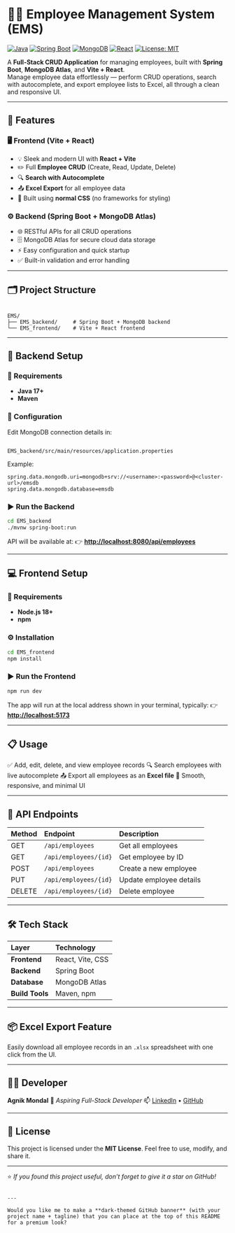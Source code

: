 # 🧑‍💼 Employee Management System (EMS)

[![Java](https://img.shields.io/badge/Java-17%2B-blue?logo=java&logoColor=white)]()
[![Spring Boot](https://img.shields.io/badge/Spring%20Boot-3.x-brightgreen?logo=springboot&logoColor=white)]()
[![MongoDB](https://img.shields.io/badge/MongoDB-Atlas-green?logo=mongodb&logoColor=white)]()
[![React](https://img.shields.io/badge/React-Vite-blue?logo=react&logoColor=white)]()
[![License: MIT](https://img.shields.io/badge/License-MIT-yellow.svg)]()

A **Full-Stack CRUD Application** for managing employees, built with **Spring Boot**, **MongoDB Atlas**, and **Vite + React**.  
Manage employee data effortlessly — perform CRUD operations, search with autocomplete, and export employee lists to Excel, all through a clean and responsive UI.

---

## 🚀 Features

### 🖥️ Frontend (Vite + React)
- 💡 Sleek and modern UI with **React + Vite**
- ✏️ Full **Employee CRUD** (Create, Read, Update, Delete)
- 🔍 **Search with Autocomplete**
- 📤 **Excel Export** for all employee data
- 🎨 Built using **normal CSS** (no frameworks for styling)

### ⚙️ Backend (Spring Boot + MongoDB Atlas)
- 🌐 RESTful APIs for all CRUD operations  
- 🗄️ MongoDB Atlas for secure cloud data storage  
- ⚡ Easy configuration and quick startup  
- ✅ Built-in validation and error handling  

---

## 🗂️ Project Structure

```

EMS/
├── EMS_backend/     # Spring Boot + MongoDB backend
└── EMS_frontend/    # Vite + React frontend

```

---

## 🧩 Backend Setup

### 🧱 Requirements
- **Java 17+**
- **Maven**

### 🔧 Configuration
Edit MongoDB connection details in:

```

EMS_backend/src/main/resources/application.properties

````

Example:
```properties
spring.data.mongodb.uri=mongodb+srv://<username>:<password>@<cluster-url>/emsdb
spring.data.mongodb.database=emsdb
````

### ▶️ Run the Backend

```bash
cd EMS_backend
./mvnw spring-boot:run
```

API will be available at:
👉 **[http://localhost:8080/api/employees](http://localhost:8080/api/employees)**

---

## 💻 Frontend Setup

### 🧱 Requirements

* **Node.js 18+**
* **npm**

### ⚙️ Installation

```bash
cd EMS_frontend
npm install
```

### ▶️ Run the Frontend

```bash
npm run dev
```

The app will run at the local address shown in your terminal, typically:
👉 **[http://localhost:5173](http://localhost:5173)**

---

## 📋 Usage

✅ Add, edit, delete, and view employee records
🔍 Search employees with live autocomplete
📤 Export all employees as an **Excel file**
📱 Smooth, responsive, and minimal UI

---

## 🧾 API Endpoints

| Method | Endpoint              | Description             |
| :----- | :-------------------- | :---------------------- |
| GET    | `/api/employees`      | Get all employees       |
| GET    | `/api/employees/{id}` | Get employee by ID      |
| POST   | `/api/employees`      | Create a new employee   |
| PUT    | `/api/employees/{id}` | Update employee details |
| DELETE | `/api/employees/{id}` | Delete employee         |

---

## 🛠️ Tech Stack

| Layer           | Technology       |
| :-------------- | :--------------- |
| **Frontend**    | React, Vite, CSS |
| **Backend**     | Spring Boot      |
| **Database**    | MongoDB Atlas    |
| **Build Tools** | Maven, npm       |

---

## 📦 Excel Export Feature

Easily download all employee records in an `.xlsx` spreadsheet with one click from the UI.

---

## 👨‍💻 Developer

**Agnik Mondal**
💼 *Aspiring Full-Stack Developer*
📫 [LinkedIn](https://linkedin.com/in/agnik-mondal) • [GitHub](https://github.com/agnikmondal)

---

## 📜 License

This project is licensed under the **MIT License**.
Feel free to use, modify, and share it.

---

⭐ *If you found this project useful, don’t forget to give it a star on GitHub!*

```

---

Would you like me to make a **dark-themed GitHub banner** (with your project name + tagline) that you can place at the top of this README for a premium look?
```
